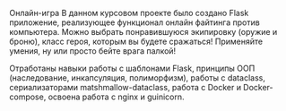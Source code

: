 Онлайн-игра
В данном курсовом проекте было создано Flask приложение, реализующее функционал онлайн файтинга против компьютера.
Можно выбрать понравившуюся экипировку (оружие и броню), класс героя, которым вы будете сражаться!
Применяйте умения, ну или просто бейте врага палкой!

Отработаны навыки работы с шаблонами Flask, принципы ООП (наследование, инкапсуляция, полиморфизм), 
работы с dataclass, сериализаторами matshmallow-dataclass, работа с Docker и Docker-compose, 
освоена работа с nginx и guinicorn.